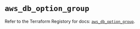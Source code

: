 # `aws_db_option_group`

Refer to the Terraform Registory for docs: [`aws_db_option_group`](https://registry.terraform.io/providers/hashicorp/aws/3.76.1/docs/resources/db_option_group).
